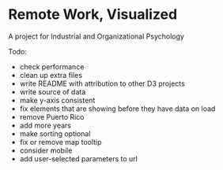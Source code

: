 # Remote Work, Visualized
A project for Industrial and Organizational Psychology

Todo:
* check performance
* clean up extra files
* write README with attribution to other D3 projects
* write source of data
* make y-axis consistent
* fix elements that are showing before they have data on load
* remove Puerto Rico
* add more years
* make sorting optional
* fix or remove map tooltip
* consider mobile
* add user-selected parameters to url
